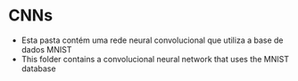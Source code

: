 # CNNs
- Esta pasta contém uma rede neural convolucional que utiliza a base de dados MNIST
- This folder contains a convolucional neural network that uses the MNIST database
